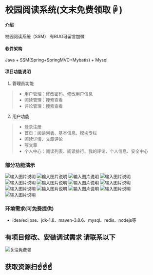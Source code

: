 # 校园阅读系统(文末免费领取☟)
> 
#### 介绍
校园阅读系统（SSM）
有BUG可留言加微

#### 软件架构
Java + SSM(Spring+SpringMVC+Mybatis) + Mysql

#### 项目功能说明

1. 管理员功能
> + 用户管理：修改密码、修改用户信息
> + 阅读管理：搜索查看
> + 评论管理：搜索查看
2. 用户功能
> + 登录注册
> + 首页：阅读列表、基本信息、模块专栏
> + 阅读详情、文章评论
> + 写文章
> + 个人中心：阅读列表、阅读排行、我的评论、个人信息、安全中心


### 部分功能演示
![输入图片说明](photo/1-1.png)
![输入图片说明](photo/1-2.png)
![输入图片说明](photo/1-3.png)
![输入图片说明](photo/1-4.png)
![输入图片说明](photo/1-5.png)
![输入图片说明](photo/1-6.png)
![输入图片说明](photo/1-7.png)
![输入图片说明](photo/2-1.png)
![输入图片说明](photo/2-2.png)
![输入图片说明](photo/2-3.png)
![输入图片说明](photo/2-4.png)
![输入图片说明](photo/2-5.png)
![输入图片说明](photo/2-6.png)

### 环境需求(可免费提供)
- idea/eclipse、jdk-1.8、maven-3.8.6、mysql、redis、nodejs等


## 有项目修改、安装调试需求 请联系以下
![关注免费领](联系.png)

## 获取资源扫☝☝☝
